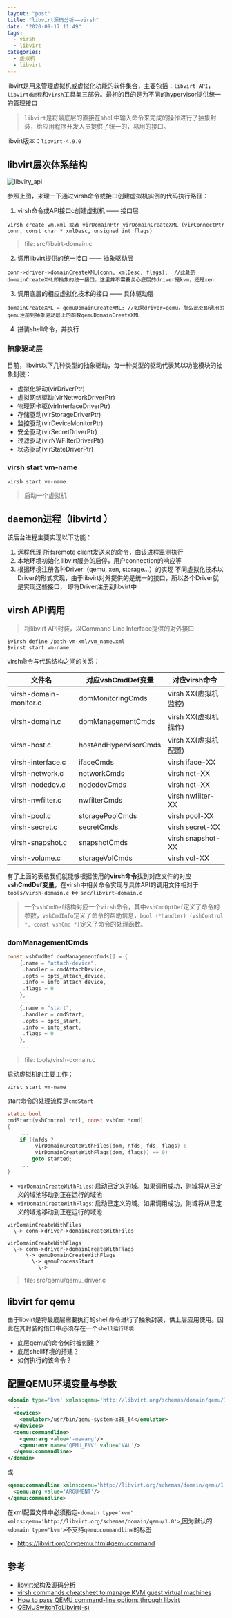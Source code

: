```yaml
---
layout: "post"
title: "libvirt源码分析——virsh"
date: "2020-09-17 11:49"
tags:
  - virsh
  - libvirt
categories:
  - 虚拟机
  - libvirt
---
```


libvirt是用来管理虚拟机或虚拟化功能的软件集合，主要包括：`libvirt API`，`libvirtd进程`和`virsh`工具集三部分。最初的目的是为不同的hypervisor提供统一的管理接口

> `libvirt`是将最底层的直接在shell中输入命令来完成的操作进行了抽象封装，给应用程序开发人员提供了统一的，易用的接口。

<!--more-->

libvirt版本：`libvirt-4.9.0`

## libvirt层次体系结构

![libviry_api](/images/2020/09/libviry_api.png)

参照上图，来理一下通过virsh命令或接口创建虚拟机实例的代码执行路径：
1. virsh命令或API接口c创建虚拟机 —— 接口层
```
virsh create vm.xml 或者 virDomainPtr virDomainCreateXML (virConnectPtr conn, const char * xmlDesc, unsigned int flags)
```
> file: src/libvirt-domain.c

2. 调用libvirt提供的统一接口 —— 抽象驱动层
```
conn->driver->domainCreateXML(conn, xmlDesc, flags);  //此处的domainCreateXML即抽象的统一接口，这里并不需要关心底层的driver是kvm，还是xen
```

3. 调用底层的相应虚拟化技术的接口 —— 具体驱动层
```
domainCreateXML = qemuDomainCreateXML; //如果driver=qemu，那么此处即调用的qemu注册到抽象驱动层上的函数qemuDomainCreateXML
```

4. 拼装shell命令，并执行

### 抽象驱动层

目前，libvirt以下几种类型的抽象驱动，每一种类型的驱动代表某以功能模块的抽象封装：
- 虚拟化驱动(virDriverPtr)
- 虚拟网络驱动(virNetworkDriverPtr)
- 物理网卡驱(virInterfaceDriverPtr)
- 存储驱动(virStorageDriverPtr)
- 监控驱动(virDeviceMonitorPtr)
- 安全驱动(virSecretDriverPtr)
- 过滤驱动(virNWFilterDriverPtr)
- 状态驱动(virStateDriverPtr)

### virsh start vm-name

``` shell
virsh start vm-name
```
>启动一个虚拟机

## daemon进程（libvirtd ）
该后台进程主要实现以下功能：
1. 远程代理
      所有remote client发送来的命令，由该进程监测执行
2. 本地环境初始化
      libvirt服务的启停，用户connection的响应等
3. 根据环境注册各种Driver（qemu, xen, storage…）的实现
     不同虚拟化技术以Driver的形式实现，由于libvirt对外提供的是统一的接口，所以各个Driver就是实现这些接口， 即将Driver注册到libvirt中

## virsh API调用

> 将libvirt API封装，以Command Line Interface提供的对外接口

``` shell
$virsh define /path-vm-xml/vm_name.xml
$virst start vm-name
```

virsh命令与代码结构之间的关系：

| 文件名                 | 对应vshCmdDef变量     | 对应virsh命令        |
| ---------------------- | --------------------- | -------------------- |
| virsh-domain-monitor.c | domMonitoringCmds     | virsh XX(虚拟机监控) |
| virsh-domain.c         | domManagementCmds     | virsh XX(虚拟机操作) |
| virsh-host.c           | hostAndHypervisorCmds | virsh XX(虚拟机配置) |
| virsh-interface.c      | ifaceCmds             | virsh iface-XX       |
| virsh-network.c        | networkCmds           | virsh net-XX         |
| virsh-nodedev.c        | nodedevCmds           | virsh net-XX         |
| virsh-nwfilter.c       | nwfilterCmds          | virsh nwfilter-XX    |
| virsh-pool.c           | storagePoolCmds       | virsh pool-XX        |
| virsh-secret.c         | secretCmds            | virsh secret-XX      |
| virsh-snapshot.c       | snapshotCmds          | virsh snapshot-XX    |
| virsh-volume.c         | storageVolCmds        | virsh vol-XX         |

有了上面的表格我们就能够根据使用的**virsh命令**找到对应文件的对应**vshCmdDef变量**，在virsh中相关命令实现与具体API的调用文件相对于`tools/virsh-domain.c` <=> `src/libvirt-domain.c`

> 一个`vshCmdDef`结构对应一个`virsh`命令，其中`vshCmdOptDef`定义了命令的参数，`vshCmdInfo`定义了命令的帮助信息，`bool (*handler) (vshControl *, const vshCmd *)`定义了命令的处理函数。

### domManagementCmds

``` C
const vshCmdDef domManagementCmds[] = {             
    {.name = "attach-device",                       
     .handler = cmdAttachDevice,                    
     .opts = opts_attach_device,                    
     .info = info_attach_device,                    
     .flags = 0                                     
    },                                              
    ...
    {.name = "start",                   
     .handler = cmdStart,               
     .opts = opts_start,                
     .info = info_start,                
     .flags = 0                         
    },                                  
    ...
```
> file: tools/virsh-domain.c

启动虚拟机的主要工作：
``` shell
virst start vm-name
```
start命令的处理流程是`cmdStart`

``` C
static bool                                       
cmdStart(vshControl *ctl, const vshCmd *cmd)      
{                                                 
    ...
    if ((nfds ?                                               
         virDomainCreateWithFiles(dom, nfds, fds, flags) :    
         virDomainCreateWithFlags(dom, flags)) == 0)          
        goto started;                                         
    ...
}
```
- `virDomainCreateWithFiles`: 启动已定义的域。如果调用成功，则域将从已定义的域池移动到正在运行的域池
- `virDomainCreateWithFlags`: 启动已定义的域。如果调用成功，则域将从已定义的域池移动到正在运行的域池

```
virDomainCreateWithFiles
  \-> conn->driver->domainCreateWithFiles
```

```
virDomainCreateWithFlags
  \-> conn->driver->domainCreateWithFlags
      \-> qemuDomainCreateWithFlags
        \-> qemuProcessStart
          \->
```
> file: src/qemu/qemu_driver.c

## libvirt for qemu

由于libvirt是将最底层需要执行的shell命令进行了抽象封装，供上层应用使用。因此在其封装的借口中必须存在一个`shell运行环境`
- 底层qemu的命令何时被创建？
- 底层shell环境的搭建？
- 如何执行的该命令？

## 配置QEMU环境变量与参数

``` xml
<domain type='kvm' xmlns:qemu='http://libvirt.org/schemas/domain/qemu/1.0'>
  ...
  <devices>
    <emulator>/usr/bin/qemu-system-x86_64</emulator>
  </devices>
  <qemu:commandline>
    <qemu:arg value='-newarg'/>
    <qemu:env name='QEMU_ENV' value='VAL'/>
  </qemu:commandline>
</domain>
```
或
``` xml
<qemu:commandline xmlns:qemu='http://libvirt.org/schemas/domain/qemu/1.0'>     
  <qemu:arg value='ARGUMENT'/>                                                 
</qemu:commandline>                                                            
```

在xml配置文件中必须指定`<domain type='kvm' xmlns:qemu='http://libvirt.org/schemas/domain/qemu/1.0'>`,因为默认的`<domain type='kvm'>`不支持`qemu:commandline`的标签

- https://libvirt.org/drvqemu.html#qemucommand

## 参考

- [libvirt架构及源码分析](http://blog.chinaunix.net/uid-26133817-id-4909216.html)
- [virsh commands cheatsheet to manage KVM guest virtual machines](https://computingforgeeks.com/virsh-commands-cheatsheet/)
- [How to pass QEMU command-line options through libvirt](http://blog.vmsplice.net/2011/04/how-to-pass-qemu-command-line-options.html)
- [QEMUSwitchToLibvirt(-s)](https://wiki.libvirt.org/page/QEMUSwitchToLibvirt#-s_2)
